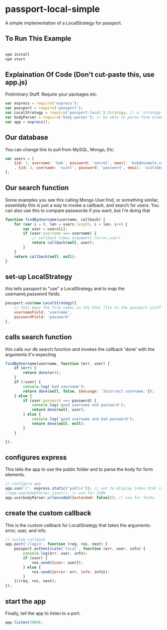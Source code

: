 # passport-local-simple
A simple implementation of a LocalStrategy for passport.

## To Run This Example

```bash

npm install
npm start

```

## Explaination Of Code (Don't cut-paste this, use app.js)

Preliminary Stuff. Require your packages etc.

```javascript
var express = require('express');
var passport = require('passport');
var LocalStrategy = require('passport-local').Strategy; // a 'strategy' to use for passport
var bodyParser = require('body-parser'); // be able to parse form elements
var app = express();
```

## Our database

You can change this to pull from MySQL, Mongo, Etc.

```javascript
var users = [
    {id: 1, username: 'bob', password: 'secret', email: 'bob@example.com'}
    , {id: 2, username: 'scott', password: 'password', email: 'scott@example.com'}
];
```

## Our search function

Some examples you see this calling Mongo User.find, or something similar, essentially
this is just a way to invoke a callback, and search for users. You can also use this to
compare passwords if you want, but I'm doing that

```javascript
function findByUsername(username, callback) {
    for (var i = 0, len = users.length; i < len; i++) {
        var user = users[i];
        if (user.username === username) {
            // callback takes arguments (error,user)
            return callback(null, user);
        }
    }
    return callback(null, null);
}
```

## set-up LocalStrategy

this tells passport to "use" a LocalStrategy and to map the username,password fields.

```javascript
passport.use(new LocalStrategy({
    // this maps the file names in the html file to the passport stuff
    usernameField: 'username',
    passwordField: 'password'
},
```

## calls search function

this calls our db search function and invokes the callback 'done' with the arguments it's expecting

```javascript
findByUsername(username, function (err, user) {
    if (err) {
        return done(err);
    }
    if (!user) {
        console.log('bad username');
        return done(null, false, {message: 'Incorrect username.'});
    } else {
        if (user.password === password) {
            console.log('good username and password');
            return done(null, user);
        } else {
            console.log('good username and bad password');
            return done(null, null);
        }
    }

});
```

## configures express

This tells the app to use the public folder and to parse the body for form elements.

```javascript
// configure app
app.use('/', express.static('public')); // set to display index.html could also use sendFile
//app.use(bodyParser.json()); // use for JSON
app.use(bodyParser.urlencoded({extended: false})); // use for forms
```

## create the custom callback

This is the custom callback for LocalStrategy that takes the arguments: error, user, and info.

```javascript
// custom callback
app.post('/login', function (req, res, next) {
    passport.authenticate('local', function (err, user, info) {
        console.log(err, user, info);
        if (user) {
            res.send({user: user});
        } else {
            res.send({error: err, info: info});
        }
    })(req, res, next);
});
```

## start the app

Finally, tell the app to listen to a port.

```javascript
app.listen(3000);
```

